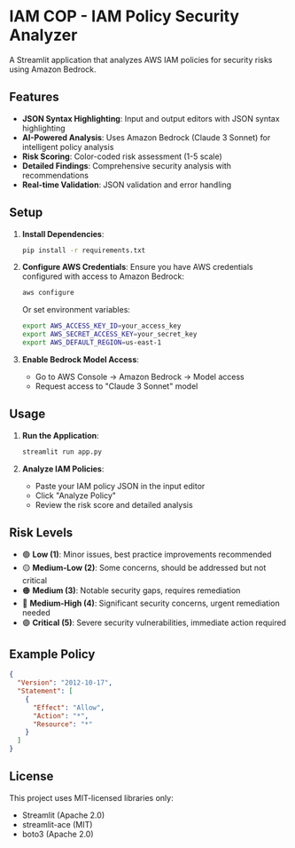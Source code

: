 # IAM COP - IAM Policy Security Analyzer

A Streamlit application that analyzes AWS IAM policies for security risks using Amazon Bedrock.

## Features

- **JSON Syntax Highlighting**: Input and output editors with JSON syntax highlighting
- **AI-Powered Analysis**: Uses Amazon Bedrock (Claude 3 Sonnet) for intelligent policy analysis
- **Risk Scoring**: Color-coded risk assessment (1-5 scale)
- **Detailed Findings**: Comprehensive security analysis with recommendations
- **Real-time Validation**: JSON validation and error handling

## Setup

1. **Install Dependencies**:
   ```bash
   pip install -r requirements.txt
   ```

2. **Configure AWS Credentials**:
   Ensure you have AWS credentials configured with access to Amazon Bedrock:
   ```bash
   aws configure
   ```
   
   Or set environment variables:
   ```bash
   export AWS_ACCESS_KEY_ID=your_access_key
   export AWS_SECRET_ACCESS_KEY=your_secret_key
   export AWS_DEFAULT_REGION=us-east-1
   ```

3. **Enable Bedrock Model Access**:
   - Go to AWS Console → Amazon Bedrock → Model access
   - Request access to "Claude 3 Sonnet" model

## Usage

1. **Run the Application**:
   ```bash
   streamlit run app.py
   ```

2. **Analyze IAM Policies**:
   - Paste your IAM policy JSON in the input editor
   - Click "Analyze Policy"
   - Review the risk score and detailed analysis

## Risk Levels

- 🟢 **Low (1)**: Minor issues, best practice improvements recommended
- 🟡 **Medium-Low (2)**: Some concerns, should be addressed but not critical
- 🟠 **Medium (3)**: Notable security gaps, requires remediation
- 🔴 **Medium-High (4)**: Significant security concerns, urgent remediation needed
- 🟣 **Critical (5)**: Severe security vulnerabilities, immediate action required

## Example Policy

```json
{
  "Version": "2012-10-17",
  "Statement": [
    {
      "Effect": "Allow",
      "Action": "*",
      "Resource": "*"
    }
  ]
}
```

## License

This project uses MIT-licensed libraries only:
- Streamlit (Apache 2.0)
- streamlit-ace (MIT)
- boto3 (Apache 2.0)